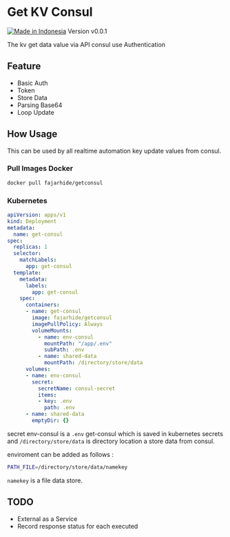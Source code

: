 # Get KV Consul
[![Made in Indonesia](https://made-in-indonesia.github.io/made-in-indonesia.svg)](https://github.com/made-in-indonesia/made-in-indonesia)
Version  v0.0.1

The kv get data value via API consul use Authentication

## Feature
- Basic Auth
- Token
- Store Data
- Parsing Base64
- Loop Update

## How Usage

This can be used by all realtime automation key update values ​​from consul.

### Pull Images Docker
```bash
docker pull fajarhide/getconsul
```
### Kubernetes

```yml
apiVersion: apps/v1
kind: Deployment
metadata:
  name: get-consul
spec:
  replicas: 1
  selector:
    matchLabels:
      app: get-consul
  template:
    metadata:
      labels:
        app: get-consul
    spec:
      containers:
      - name: get-consul
        image: fajarhide/getconsul
        imagePullPolicy: Always
        volumeMounts:
          - name: env-consul
            mountPath: "/app/.env"
            subPath: .env
          - name: shared-data
            mountPath: /directory/store/data
      volumes:
      - name: env-consul
        secret:
          secretName: consul-secret
          items:
          - key: .env
            path: .env
      - name: shared-data
        emptyDir: {}
```

secret env-consul is a `.env` get-consul which is saved in kubernetes secrets and `/directory/store/data` is directory location a store data from consul.

enviroment can be added as follows :
```bash
PATH_FILE=/directory/store/data/namekey
```

`namekey` is a file data store.


## TODO
- External as a Service
- Record response status for each executed

